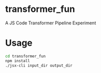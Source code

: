 # transformer_fun
A JS Code Transformer Pipeline Experiment

# Usage
``` bash
cd transformer_fun
npm install
./jsx-cli input_dir output_dir
```
